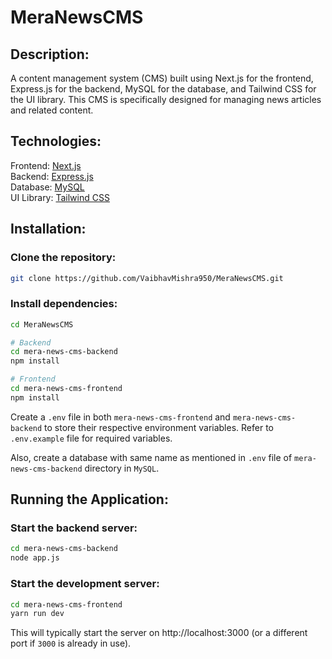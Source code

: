# MeraNewsCMS

## Description:

A content management system (CMS) built using Next.js for the frontend, Express.js for the backend, MySQL for the database, and Tailwind CSS for the UI library. This CMS is specifically designed for managing news articles and related content.

## Technologies:

Frontend: [Next.js](https://nextjs.org/) <br/>
Backend: [Express.js](https://expressjs.com/) <br/>
Database: [MySQL](https://www.mysql.com/) <br/>
UI Library: [Tailwind CSS](https://tailwindcss.com/) <br/>

## Installation:

### Clone the repository:

```bash
git clone https://github.com/VaibhavMishra950/MeraNewsCMS.git
```

### Install dependencies:

```bash
cd MeraNewsCMS

# Backend
cd mera-news-cms-backend
npm install

# Frontend
cd mera-news-cms-frontend
npm install
```



Create a ```.env``` file in both ```mera-news-cms-frontend``` and ```mera-news-cms-backend``` to store their respective environment variables. Refer to ```.env.example``` file for required variables.

Also, create a database with same name as mentioned in ```.env``` file of ```mera-news-cms-backend``` directory in ```MySQL```.

## Running the Application:

### Start the backend server:

```bash
cd mera-news-cms-backend
node app.js
```

### Start the development server:

```bash
cd mera-news-cms-frontend
yarn run dev
```

This will typically start the server on http://localhost:3000 (or a different port if ```3000``` is already in use).
